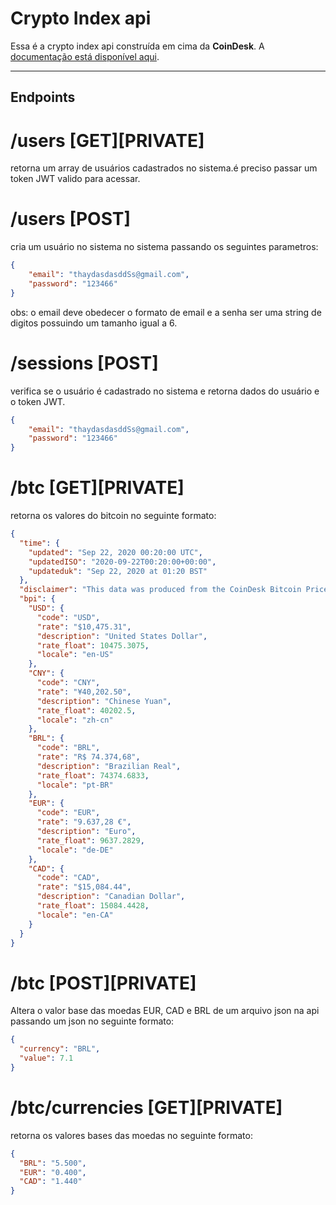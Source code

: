 # Crypto Index api

Essa é a crypto index api construída em cima da **CoinDesk**. A [documentação está disponível aqui](https://www.coindesk.com/coindesk-api).

---

## Endpoints

# /users [GET][PRIVATE]

retorna um array de usuários cadastrados no sistema.é preciso passar um token JWT valido para acessar.

# /users [POST]

cria um usuário no sistema no sistema passando os seguintes parametros:
```json
{
	"email": "thaydasdasddSs@gmail.com",
	"password": "123466"
}
```
obs: o email deve obedecer o formato de email e a senha ser uma string de digitos possuindo um tamanho igual a 6.


# /sessions [POST]

verifica se o usuário é cadastrado no sistema e retorna dados do usuário e o token JWT.
```json
{
	"email": "thaydasdasddSs@gmail.com",
	"password": "123466"
}
```

# /btc [GET][PRIVATE]

retorna os valores do bitcoin no seguinte formato:

```json
{
  "time": {
    "updated": "Sep 22, 2020 00:20:00 UTC",
    "updatedISO": "2020-09-22T00:20:00+00:00",
    "updateduk": "Sep 22, 2020 at 01:20 BST"
  },
  "disclaimer": "This data was produced from the CoinDesk Bitcoin Price Index (USD & CNY respectively).",
  "bpi": {
    "USD": {
      "code": "USD",
      "rate": "$10,475.31",
      "description": "United States Dollar",
      "rate_float": 10475.3075,
      "locale": "en-US"
    },
    "CNY": {
      "code": "CNY",
      "rate": "¥40,202.50",
      "description": "Chinese Yuan",
      "rate_float": 40202.5,
      "locale": "zh-cn"
    },
    "BRL": {
      "code": "BRL",
      "rate": "R$ 74.374,68",
      "description": "Brazilian Real",
      "rate_float": 74374.6833,
      "locale": "pt-BR"
    },
    "EUR": {
      "code": "EUR",
      "rate": "9.637,28 €",
      "description": "Euro",
      "rate_float": 9637.2829,
      "locale": "de-DE"
    },
    "CAD": {
      "code": "CAD",
      "rate": "$15,084.44",
      "description": "Canadian Dollar",
      "rate_float": 15084.4428,
      "locale": "en-CA"
    }
  }
}
```

# /btc [POST][PRIVATE]

Altera o valor base das moedas EUR, CAD e BRL de um arquivo json na api passando um json no seguinte formato:

```json
{
  "currency": "BRL",
  "value": 7.1
}
```

# /btc/currencies [GET][PRIVATE]

retorna os valores bases das moedas no seguinte formato: 

```json
{
  "BRL": "5.500",
  "EUR": "0.400",
  "CAD": "1.440"
}
```







